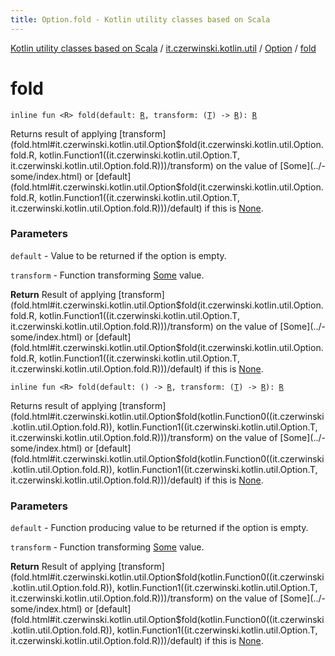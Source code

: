 ```yaml
---
title: Option.fold - Kotlin utility classes based on Scala
---
```


[Kotlin utility classes based on Scala](../../index.html) / [it.czerwinski.kotlin.util](../index.html) / [Option](index.html) / [fold](./fold.html)

# fold

`inline fun <R> fold(default: `[`R`](fold.html#R)`, transform: (`[`T`](index.html#T)`) -> `[`R`](fold.html#R)`): `[`R`](fold.html#R)

Returns result of applying [transform](fold.html#it.czerwinski.kotlin.util.Option$fold(it.czerwinski.kotlin.util.Option.fold.R, kotlin.Function1((it.czerwinski.kotlin.util.Option.T, it.czerwinski.kotlin.util.Option.fold.R)))/transform) on the value of [Some](../-some/index.html) or [default](fold.html#it.czerwinski.kotlin.util.Option$fold(it.czerwinski.kotlin.util.Option.fold.R, kotlin.Function1((it.czerwinski.kotlin.util.Option.T, it.czerwinski.kotlin.util.Option.fold.R)))/default) if this is [None](../-none/index.html).

### Parameters

`default` - Value to be returned if the option is empty.

`transform` - Function transforming [Some](../-some/index.html) value.

**Return**
Result of applying [transform](fold.html#it.czerwinski.kotlin.util.Option$fold(it.czerwinski.kotlin.util.Option.fold.R, kotlin.Function1((it.czerwinski.kotlin.util.Option.T, it.czerwinski.kotlin.util.Option.fold.R)))/transform) on the value of [Some](../-some/index.html) or [default](fold.html#it.czerwinski.kotlin.util.Option$fold(it.czerwinski.kotlin.util.Option.fold.R, kotlin.Function1((it.czerwinski.kotlin.util.Option.T, it.czerwinski.kotlin.util.Option.fold.R)))/default) if this is [None](../-none/index.html).

`inline fun <R> fold(default: () -> `[`R`](fold.html#R)`, transform: (`[`T`](index.html#T)`) -> `[`R`](fold.html#R)`): `[`R`](fold.html#R)

Returns result of applying [transform](fold.html#it.czerwinski.kotlin.util.Option$fold(kotlin.Function0((it.czerwinski.kotlin.util.Option.fold.R)), kotlin.Function1((it.czerwinski.kotlin.util.Option.T, it.czerwinski.kotlin.util.Option.fold.R)))/transform) on the value of [Some](../-some/index.html) or [default](fold.html#it.czerwinski.kotlin.util.Option$fold(kotlin.Function0((it.czerwinski.kotlin.util.Option.fold.R)), kotlin.Function1((it.czerwinski.kotlin.util.Option.T, it.czerwinski.kotlin.util.Option.fold.R)))/default) if this is [None](../-none/index.html).

### Parameters

`default` - Function producing value to be returned if the option is empty.

`transform` - Function transforming [Some](../-some/index.html) value.

**Return**
Result of applying [transform](fold.html#it.czerwinski.kotlin.util.Option$fold(kotlin.Function0((it.czerwinski.kotlin.util.Option.fold.R)), kotlin.Function1((it.czerwinski.kotlin.util.Option.T, it.czerwinski.kotlin.util.Option.fold.R)))/transform) on the value of [Some](../-some/index.html) or [default](fold.html#it.czerwinski.kotlin.util.Option$fold(kotlin.Function0((it.czerwinski.kotlin.util.Option.fold.R)), kotlin.Function1((it.czerwinski.kotlin.util.Option.T, it.czerwinski.kotlin.util.Option.fold.R)))/default) if this is [None](../-none/index.html).

